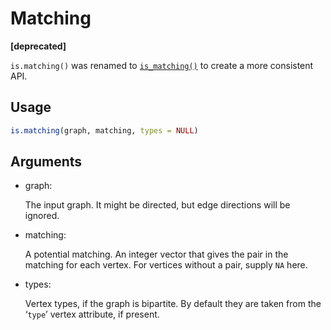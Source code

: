 # Matching

**\[deprecated\]**

`is.matching()` was renamed to
[`is_matching()`](https://r.igraph.org/reference/matching.md) to create
a more consistent API.

## Usage

``` r
is.matching(graph, matching, types = NULL)
```

## Arguments

- graph:

  The input graph. It might be directed, but edge directions will be
  ignored.

- matching:

  A potential matching. An integer vector that gives the pair in the
  matching for each vertex. For vertices without a pair, supply `NA`
  here.

- types:

  Vertex types, if the graph is bipartite. By default they are taken
  from the ‘`type`’ vertex attribute, if present.
